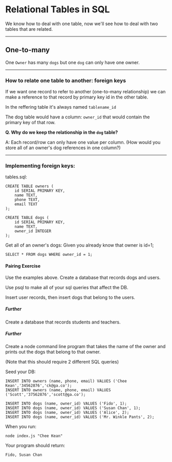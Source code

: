 # Relational Tables in SQL

We know how to deal with one table, now we'll see how to deal with two tables that are related.

---

## One-to-many
One `Owner` has many `dogs` but one `dog` can only have one owner.

---


### How to relate one table to another: foreign keys
If we want one record to refer to another (one-to-many relationship) we can make a reference to that record by primary key id in the other table.

In the reffering table it's always named `tablename_id`

The dog table would have a column: `owner_id` that would contain the primary key of that row.

**Q. Why do we keep the relationship in the `dog` table?**

A: Each record/row can only have one value per column. (How would you store all of an owner's dog references in one column?)

---

### Implementing foreign keys:
tables.sql:
```
CREATE TABLE owners (
    id SERIAL PRIMARY KEY,
    name TEXT,
    phone TEXT,
    email TEXT
);

CREATE TABLE dogs (
    id SERIAL PRIMARY KEY,
    name TEXT,
    owner_id INTEGER
);
```

Get all of an owner's dogs:
Given you already know that owner is id=1;
```
SELECT * FROM dogs WHERE owner_id = 1;
```

#### Pairing Exercise
Use the examples above. Create a database that records dogs and users.

Use psql to make all of your sql queries that affect the DB.

Insert user records, then insert dogs that belong to the users.

##### Further
Create a database that records students and teachers.

##### Further
Create a node command line program that takes the name of the owner and prints out the dogs that belong to that owner.

(Note that this should require 2 different SQL queries)

Seed your DB:
```
INSERT INTO owners (name, phone, email) VALUES ('Chee Kean','34562876','ck@ga.co');
INSERT INTO owners (name, phone, email) VALUES ('Scott','37562876','scott@ga.co');

INSERT INTO dogs (name, owner_id) VALUES ('Fido', 1);
INSERT INTO dogs (name, owner_id) VALUES ('Susan Chan', 1);
INSERT INTO dogs (name, owner_id) VALUES ('Alice', 2);
INSERT INTO dogs (name, owner_id) VALUES ('Mr. Winkle Pants', 2);
```

When you run:
```
node index.js "Chee Kean"
```

Your program should return:
```
Fido, Susan Chan
```
